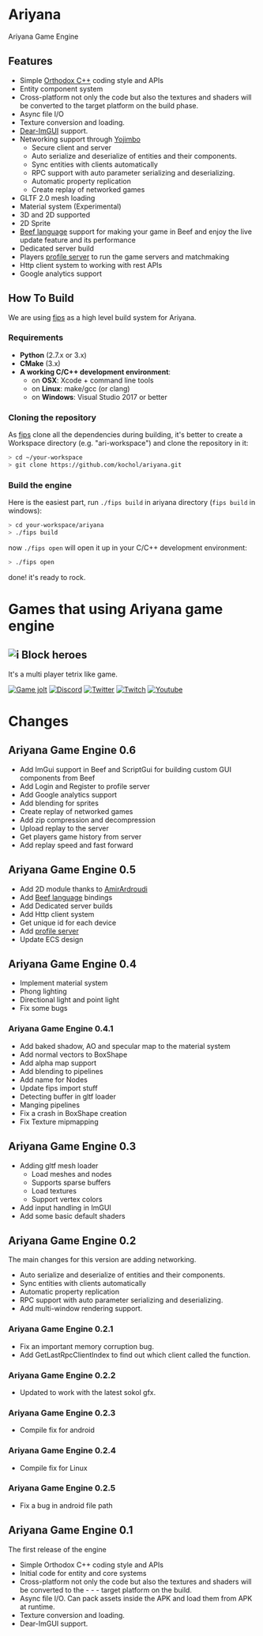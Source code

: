 # Ariyana

Ariyana Game Engine

## Features

- Simple [Orthodox C++](https://gist.github.com/bkaradzic/2e39896bc7d8c34e042b) coding style and APIs
- Entity component system
- Cross-platform not only the code but also the textures and shaders will be converted to the target platform on the build phase.
- Async file I/O
- Texture conversion and loading.
- [Dear-ImGUI](https://github.com/ocornut/imgui) support.
- Networking support through [Yojimbo](https://github.com/networkprotocol/yojimbo)
  - Secure client and server
  - Auto serialize and deserialize of entities and their components.
  - Sync entities with clients automatically
  - RPC support with auto parameter serializing and deserializing.
  - Automatic property replication
  - Create replay of networked games
- GLTF 2.0 mesh loading
- Material system (Experimental)
- 3D and 2D supported
- 2D Sprite
- [Beef language](https://www.beeflang.org/) support for making your game in Beef and enjoy the live update feature and its performance
- Dedicated server build
- Players [profile server](https://github.com/kochol/AriyanaProfileServer) to run the game servers and matchmaking
- Http client system to working with rest APIs
- Google analytics support

## How To Build

We are using [fips](https://github.com/floooh/fips) as a high level build system for Ariyana.

### Requirements

- **Python** (2.7.x or 3.x)
- **CMake** (3.x)
- **A working C/C++ development environment**:
    - on **OSX**: Xcode + command line tools
    - on **Linux**: make/gcc (or clang)
    - on **Windows**: Visual Studio 2017 or better

### Cloning the repository

As [fips](https://github.com/floooh/fips) clone all the dependencies during building, 
it's better to create a Workspace directory (e.g. "ari-workspace") and clone the repository in it:

```bash
> cd ~/your-workspace
> git clone https://github.com/kochol/ariyana.git
```

### Build the engine

Here is the easiest part, run ```./fips build``` in ariyana directory (```fips build``` in windows):

```bash
> cd your-workspace/ariyana   
> ./fips build
```

now ```./fips open``` will open it up in your C/C++ development environment:

```bash   
> ./fips open
```

done! it's ready to rock.

# Games that using Ariyana game engine

## ![i](https://cdn2.iconfinder.com/data/icons/social-media-2285/512/1_Twitter_colored_svg-64.png) Block heroes

It's a multi player tetrix like game. 

[![Game jolt](https://upload.wikimedia.org/wikipedia/en/thumb/c/c4/Game-jolt-logo.svg/200px-Game-jolt-logo.svg.png)](https://gamejolt.com/games/blockheroes/515039)
[![Discord](https://img.icons8.com/fluent/1x/discord-logo.png)](https://discord.gg/RmKWW45)
[![Twitter](https://cdn2.iconfinder.com/data/icons/social-media-2285/512/1_Twitter_colored_svg-64.png)](https://twitter.com/BlockHeroes)
[![Twitch](https://cdn2.iconfinder.com/data/icons/social-media-2285/512/1_Twitch_colored_svg-64.png)](https://www.twitch.tv/blockheroes)
[![Youtube](https://cdn2.iconfinder.com/data/icons/social-icon-3/512/social_style_3_youtube-64.png)](https://www.youtube.com/channel/UClMLFY20jWjCuZhvrhqLWew)

# Changes

## Ariyana Game Engine 0.6

- Add ImGui support in Beef and ScriptGui for building custom GUI components from Beef
- Add Login and Register to profile server
- Add Google analytics support
- Add blending for sprites
- Create replay of networked games
- Add zip compression and decompression
- Upload replay to the server
- Get players game history from server
- Add replay speed and fast forward

## Ariyana Game Engine 0.5

- Add 2D module thanks to [AmirArdroudi](https://github.com/AmirArdroudi)
- Add [Beef language](https://www.beeflang.org/)  bindings
- Add Dedicated server builds
- Add Http client system
- Get unique id for each device
- Add [profile server](https://github.com/kochol/AriyanaProfileServer)
- Update ECS design 

## Ariyana Game Engine 0.4

- Implement material system
- Phong lighting
- Directional light and point light
- Fix some bugs

### Ariyana Game Engine 0.4.1

- Add baked shadow, AO and specular map to the material system
- Add normal vectors to BoxShape
- Add alpha map support
- Add blending to pipelines
- Add name for Nodes
- Update fips import stuff
- Detecting buffer in gltf loader
- Manging pipelines
- Fix a crash in BoxShape creation
- Fix Texture mipmapping

## Ariyana Game Engine 0.3

- Adding gltf mesh loader
  - Load meshes and nodes
  - Supports sparse buffers
  - Load textures
  - Support vertex colors
- Add input handling in ImGUI
- Add some basic default shaders

## Ariyana Game Engine 0.2

The main changes for this version are adding networking.

- Auto serialize and deserialize of entities and their components.
- Sync entities with clients automatically
- Automatic property replication
- RPC support with auto parameter serializing and deserializing.
- Add multi-window rendering support.

### Ariyana Game Engine 0.2.1

- Fix an important memory corruption bug.
- Add GetLastRpcClientIndex to find out which client called the function.

### Ariyana Game Engine 0.2.2

- Updated to work with the latest sokol gfx.

### Ariyana Game Engine 0.2.3

- Compile fix for android

### Ariyana Game Engine 0.2.4

- Compile fix for Linux

### Ariyana Game Engine 0.2.5

- Fix a bug in android file path

## Ariyana Game Engine 0.1

The first release of the engine

- Simple Orthodox C++ coding style and APIs
- Initial code for entity and core systems
- Cross-platform not only the code but also the textures and shaders will be converted to the - - - target platform on the build.
- Async file I/O. Can pack assets inside the APK and load them from APK at runtime.
- Texture conversion and loading.
- Dear-ImGUI support.
